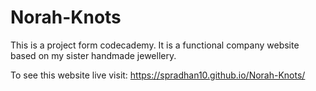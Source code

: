 # Norah-Knots
This is a project form codecademy. It is a functional company website based on my sister  handmade jewellery. 

To see this website live visit: https://spradhan10.github.io/Norah-Knots/
